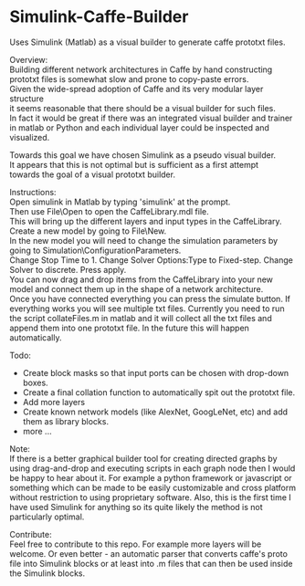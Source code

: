 # Simulink-Caffe-Builder
Uses Simulink (Matlab) as a visual builder to generate caffe prototxt files.

Overview:  
Building different network architectures in Caffe by hand constructing  
prototxt files is somewhat slow and prone to copy-paste errors.   
Given the wide-spread adoption of Caffe and its very modular layer structure  
it seems reasonable that there should be a visual builder for such files.  
In fact it would be great if there was an integrated visual builder and trainer  
in matlab or Python and each individual layer could be inspected and visualized.  

Towards this goal we have chosen Simulink as a pseudo visual builder.  
It appears that this is not optimal but is sufficient as a first attempt  
towards the goal of a visual prototxt builder.  

Instructions:  
Open simulink in Matlab by typing 'simulink' at the prompt.  
Then use File\Open to open the CaffeLibrary.mdl file.  
This will bring up the different layers and input types in the CaffeLibrary.  
Create a new model by going to File\New.  
In the new model you will need to change the simulation parameters by going to
Simulation\ConfigurationParameters.   
Change Stop Time to 1. Change Solver Options:Type to Fixed-step. Change Solver to discrete.
Press apply.  
You can now drag and drop items from the CaffeLibrary into your new model and connect
them up in the shape of a network architecture.  
Once you have connected everything you can press the simulate button. If everything
works you will see multiple txt files. Currently you need to run the script 
collateFiles.m in matlab and it will collect all the txt files and append
them into one prototxt file. In the future this will happen automatically.  

Todo:  
- Create block masks so that input ports can be chosen with drop-down boxes.
- Create a final collation function to automatically spit out the prototxt file.
- Add more layers
- Create known network models (like AlexNet, GoogLeNet, etc) and add them
as library blocks. 
- more ...

Note:   
If there is a better graphical builder tool for creating directed graphs
by using drag-and-drop and executing scripts in each graph node then I would be
happy to hear about it. For example a python framework or javascript or something
which can be made to be easily customizable and cross platform without restriction
to using proprietary software.
Also, this is the first time I have used Simulink for anything so its quite likely
the method is not particularly optimal.

Contribute:  
Feel free to contribute to this repo. For example more layers will be welcome.
Or even better - an automatic parser that converts caffe's proto file into Simulink
blocks or at least into .m files that can then be used inside the Simulink blocks.
